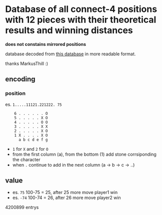 # Database of all connect-4 positions with 12 pieces with their theoretical results and winning distances

**does not constains mirrored positions**

database decoded from [this database](https://github.com/MarkusThill/Connect-Four/blob/master/CFour/src/openingBook/bookDeepDist.dat) in more readable format.

thanks MarkusThill :)

## encoding

### position

es. `1.....11121.221222. 75`

        6 . . . . . . O
        5 . . . . . X O
        4 . . . . . O O
        3 . . . . . X X
        2 . . . . . X O
        1 X . . . . X O
          a b c d e f g

* `1` for `X` and `2` for `O`
* from the first column (a), from the bottom (1) add stone corrsiponding the character
* when `.` continue to add in the next column (a -> b -> c -> ..)

## value

* es. `75` 100-75 = 25, after 25 more move player1 win
* es. `-74` 100-74 = 26, after 26 more move player2 win

4200899 entrys